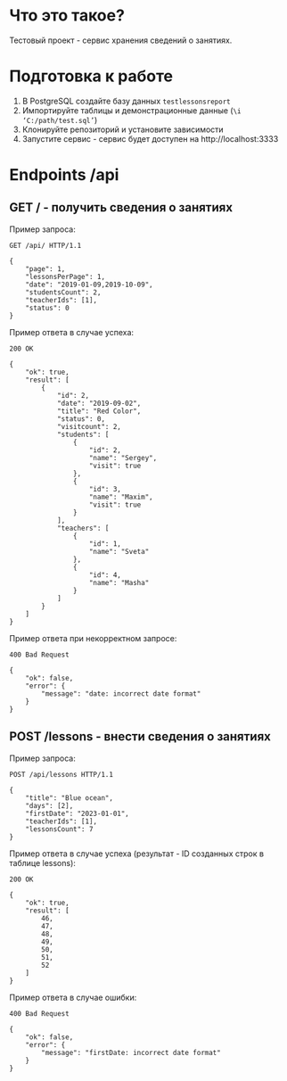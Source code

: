 # Что это такое?

Тестовый проект - сервис хранения сведений о занятиях.

# Подготовка к работе

1. В PostgreSQL создайте базу данных `testlessonsreport`
2. Импортируйте таблицы и демонстрационные данные (`\i ‘C:/path/test.sql’`)
3. Клонируйте репозиторий и установите зависимости
4. Запустите сервис - сервис будет доступен на http://localhost:3333

# Endpoints /api

## GET / - получить сведения о занятиях

Пример запроса:

```http
GET /api/ HTTP/1.1

{
    "page": 1,
    "lessonsPerPage": 1,
    "date": "2019-01-09,2019-10-09",
    "studentsCount": 2,
    "teacherIds": [1],
    "status": 0
}
```

Пример ответа в случае успеха:

```http
200 OK

{
    "ok": true,
    "result": [
        {
            "id": 2,
            "date": "2019-09-02",
            "title": "Red Color",
            "status": 0,
            "visitcount": 2,
            "students": [
                {
                    "id": 2,
                    "name": "Sergey",
                    "visit": true
                },
                {
                    "id": 3,
                    "name": "Maxim",
                    "visit": true
                }
            ],
            "teachers": [
                {
                    "id": 1,
                    "name": "Sveta"
                },
                {
                    "id": 4,
                    "name": "Masha"
                }
            ]
        }
    ]
}
```

Пример ответа при некорректном запросе:

```http
400 Bad Request

{
    "ok": false,
    "error": {
        "message": "date: incorrect date format"
    }
}
```

## POST /lessons - внести сведения о занятиях

Пример запроса:

```http
POST /api/lessons HTTP/1.1

{
    "title": "Blue ocean",
    "days": [2],
    "firstDate": "2023-01-01",
    "teacherIds": [1],
    "lessonsCount": 7
}
```

Пример ответа в случае успеха (результат - ID созданных строк в таблице lessons):

```http
200 OK

{
    "ok": true,
    "result": [
        46,
        47,
        48,
        49,
        50,
        51,
        52
    ]
}
```

Пример ответа в случае ошибки:

```http
400 Bad Request

{
    "ok": false,
    "error": {
        "message": "firstDate: incorrect date format"
    }
}
```
